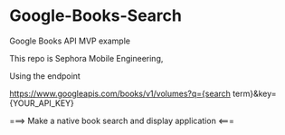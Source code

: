 # Google-Books-Search
Google Books API MVP example

This repo is Sephora Mobile Engineering, 

  

Using the endpoint 

https://www.googleapis.com/books/v1/volumes?q={search term}&key={YOUR_API_KEY} 

===> Make a native book search and display application <=== 

